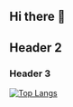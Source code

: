## Hi there 👋
## Header 2
### Header 3
[![Top Langs](https://github-readme-stats.vercel.app/api/top-langs/?username=TomseYang666)](https://github.com/TomseYang666/github-readme-stats)
<!--
**TomseYang666/TomseYang666** is a ✨ _special_ ✨ repository because its `README.md` (this file) appears on your GitHub profile.

Here are some ideas to get you started:

- 🔭 I’m currently working on ...
- 🌱 I’m currently learning ...
- 👯 I’m looking to collaborate on ...
- 🤔 I’m looking for help with ...
- 💬 Ask me about ...
- 📫 How to reach me: ...
- 😄 Pronouns: ...
- ⚡ Fun fact: ...
-->
